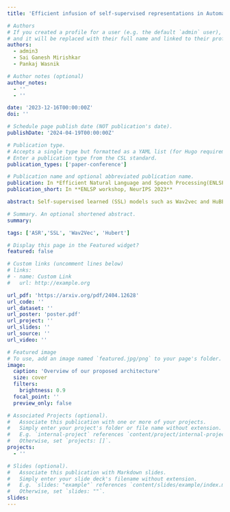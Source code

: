 ```yaml
---
title: 'Efficient infusion of self-supervised representations in Automatic Speech Recognition'

# Authors
# If you created a profile for a user (e.g. the default `admin` user), write the username (folder name) here
# and it will be replaced with their full name and linked to their profile.
authors:
  - admin3
  - Sai Ganesh Mirishkar
  - Pankaj Wasnik

# Author notes (optional)
author_notes:
  - ''
  - ''

date: '2023-12-16T00:00:00Z'
doi: ''

# Schedule page publish date (NOT publication's date).
publishDate: '2024-04-19T00:00:00Z'

# Publication type.
# Accepts a single type but formatted as a YAML list (for Hugo requirements).
# Enter a publication type from the CSL standard.
publication_types: ['paper-conference']

# Publication name and optional abbreviated publication name.
publication: In *Efficient Natural Language and Speech Processing(ENLSP) workshop at NeurIPS 2023* 
publication_short: In **ENLSP workshop, NeurIPS 2023**

abstract: Self-supervised learned (SSL) models such as Wav2vec and HuBERT yield state-of-the-art results on speech-related tasks. Given the effectiveness of such models, it is advantageous to use them in conventional ASR systems. While some approaches suggest incorporating these models as a trainable encoder or a learnable frontend, training such systems is extremely slow and requires a lot of computation cycles. In this work, we propose two simple approaches that use (1) framewise addition and (2) cross-attention mechanisms to **efficiently incorporate the representations from the SSL model(s) into the ASR** architecture, resulting in models that are comparable in size with standard encoder-decoder conformer systems while also avoiding the usage of SSL models during training. Our approach results in faster training and yields significant performance gains on the _Librispeech_ and _Tedlium_ datasets compared to baselines. We further provide detailed analysis and ablation studies that demonstrate the effectiveness of our approach..

# Summary. An optional shortened abstract.
summary: 

tags: ['ASR','SSL', 'Wav2Vec', 'Hubert']

# Display this page in the Featured widget?
featured: false

# Custom links (uncomment lines below)
# links:
# - name: Custom Link
#   url: http://example.org

url_pdf: 'https://arxiv.org/pdf/2404.12628'
url_code: ''
url_dataset: ''
url_poster: 'poster.pdf'
url_project: ''
url_slides: ''
url_source: ''
url_video: ''

# Featured image
# To use, add an image named `featured.jpg/png` to your page's folder.
image:
  caption: 'Overview of our proposed architecture'
  size: cover
  filters:
    brightness: 0.9
  focal_point: ''
  preview_only: false

# Associated Projects (optional).
#   Associate this publication with one or more of your projects.
#   Simply enter your project's folder or file name without extension.
#   E.g. `internal-project` references `content/project/internal-project/index.md`.
#   Otherwise, set `projects: []`.
projects:
  - ''

# Slides (optional).
#   Associate this publication with Markdown slides.
#   Simply enter your slide deck's filename without extension.
#   E.g. `slides: "example"` references `content/slides/example/index.md`.
#   Otherwise, set `slides: ""`.
slides:  
---
```

